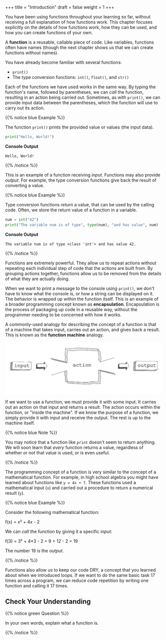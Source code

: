 +++
title = "Introduction"
draft = false
weight = 1
+++

You have been using functions throughout your learning so far, without receiving a full explanation of how functions work.
This chapter focuses explicitly on the details of how functions work, how they can be used, and how you can create functions of your own.

A **function** is a reusable, callable piece of code. Like variables, functions often have names (though the next chapter shows us that we can create functions without names).

You have already become familiar with several functions:

- `print()`
- The type conversion functions: `int()`, `float()`, and `str()`

Each of the functions we have used works in the same way.
By typing the function's name, followed by parentheses, we can *call* the function, resulting in an action being carried out.
Sometimes, as with `print()`, we can provide input data between the parentheses, which the function will use to carry out its action.

{{% notice blue Example %}}

The function ``print()`` prints the provided value or values (the input data).

```python
print("Hello, World!")
```

**Console Output**

```console
Hello, World!
```

{{% /notice %}}

This is an example of a function receiving *input*. Functions may also provide
*output*. For example, the type conversion functions give back the result of
converting a value.

{{% notice blue Example %}}

Type conversion functions *return* a value, that can be used by the calling code. Often, we store the return value of a function in a variable.

```python 
num = int("42")
print("The variable num is of type", type(num), "and has value", num)
```

**Console Output**

```console
The variable num is of type <class 'int'> and has value 42.
```

{{% /notice %}}

Functions are extremely powerful.
They allow us to repeat actions without repeating each individual step of code that the actions are built from.
By grouping actions together, functions allow us to be removed from the details of what they are actually doing.

When we want to print a message to the console using `print()`, we don't have to know what the console is, or how a string can be displayed on it.
The behavior is wrapped up within the function itself. This is an example of a broader programming concept known as **encapsulation**.
Encapsulation is the process of packaging up code in a reusable way, without the programmer needing to be concerned with how it works.

A commonly-used analogy for describing the concept of a function is that of a machine that takes input, carries out an action, and gives back a result. This is known as the **function machine** analogy.

![A "function machine," consisting of a box which takes inputs, and from which output emerges](./pictures/function-machine.png)

If we want to use a function, we must provide it with some input. It carries
out an action on that input and returns a result. The action occurs within the
function, or "inside the machine". If we know the purpose of a function, we
simply provide it with input and receive the output. The rest is up to the
machine itself.

{{% notice blue Note %}}

You may notice that a function like `print` doesn't seem to return
anything. We will soon learn that *every* function returns a value, regardless
of whether or not that value is used, or is even useful.

{{% /notice %}}

The programming concept of a function is very similar to the concept of a mathematical function. For example, in high school algebra you might have learned about functions like `y = 4x + 7`. These functions used a mathematical input (`x`) and carried out a procedure to return a numerical result (`y`).

{{% notice blue Example %}}

Consider the following mathematical function:

f(x) = x² + 4x - 2

We can *call* the function by giving it a specific *input*:

f(3) = 3² + 4*3 - 2 = 9 + 12 - 2 = 19

The number 19 is the *output*.

{{% /notice %}}

Functions also allow us to keep our code DRY, a concept that you learned about when we introduced loops. If we want to do the same basic task 17 times across a program, we can reduce code repetition by writing one function and calling it 17 times.

## Check Your Understanding

{{% notice green Question %}}

In your own words, explain what a function is.

{{% /notice %}}
